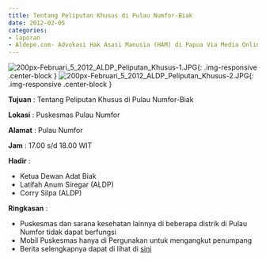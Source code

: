 ```yaml
---
title: Tentang Peliputan Khusus di Pulau Numfor-Biak
date: 2012-02-05
categories:
- laporan
- Aldepe.com- Advokasi Hak Asasi Manusia (HAM) di Papua Via Media Online, Mobile Phone dan Social Media
---
```

![200px-Februari_5_2012_ALDP_Peliputan_Khusus-1.JPG](/uploads/200px-Februari_5_2012_ALDP_Peliputan_Khusus-1.JPG){: .img-responsive .center-block }
![200px-Februari_5_2012_ALDP_Peliputan_Khusus-2.JPG](/uploads/200px-Februari_5_2012_ALDP_Peliputan_Khusus-2.JPG){: .img-responsive .center-block }

**Tujuan** : Tentang Peliputan Khusus di Pulau Numfor-Biak

**Lokasi** : Puskesmas Pulau Numfor

**Alamat** : Pulau Numfor

**Jam** : 17.00 s/d 18.00 WIT

**Hadir** : 
* Ketua Dewan Adat Biak
* Latifah Anum Siregar (ALDP)
* Corry Silpa (ALDP)

**Ringkasan** : 
* Puskesmas dan sarana kesehatan lainnya di beberapa distrik di Pulau Numfor tidak dapat berfungsi
* Mobil Puskesmas hanya di Pergunakan untuk mengangkut penumpang
* Berita selengkapnya dapat di lihat di [sini](http://www.aldepe.com/2012/02/mobil-puskesmas-buat-angkut-penumpang.html)
